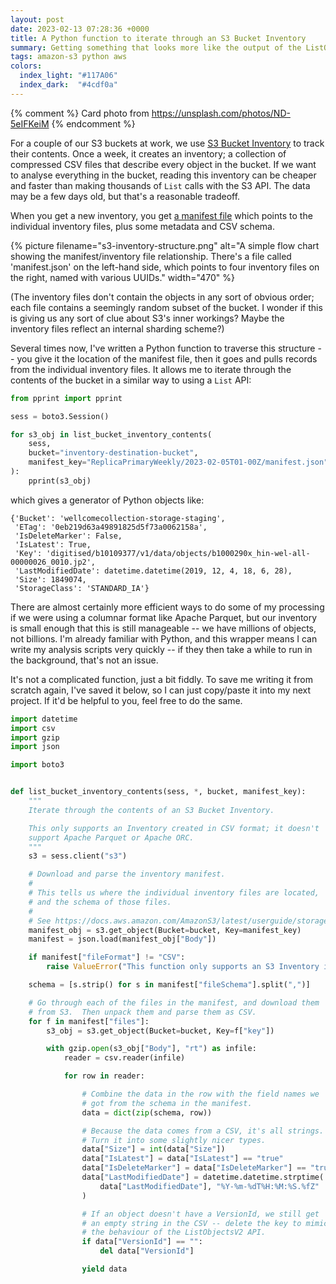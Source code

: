 ```yaml
---
layout: post
date: 2023-02-13 07:28:36 +0000
title: A Python function to iterate through an S3 Bucket Inventory
summary: Getting something that looks more like the output of the ListObjectsV2 API.
tags: amazon-s3 python aws
colors:
  index_light: "#117A06"
  index_dark:  "#4cdf0a"
---
```


{% comment %}
  Card photo from https://unsplash.com/photos/ND-5eIFKeiM
{% endcomment %}

For a couple of our S3 buckets at work, we use [S3 Bucket Inventory][awsdocs] to track their contents.
Once a week, it creates an inventory; a collection of compressed CSV files that describe every object in the bucket.
If we want to analyse everything in the bucket, reading this inventory can be cheaper and faster than making thousands of `List` calls with the S3 API.
The data may be a few days old, but that's a reasonable tradeoff.

When you get a new inventory, you get [a manifest file] which points to the individual inventory files, plus some metadata and CSV schema.

{%
  picture
  filename="s3-inventory-structure.png"
  alt="A simple flow chart showing the manifest/inventory file relationship. There's a file called 'manifest.json' on the left-hand side, which points to four inventory files on the right, named with various UUIDs."
  width="470"
%}

(The inventory files don't contain the objects in any sort of obvious order; each file contains a seemingly random subset of the bucket.
I wonder if this is giving us any sort of clue about S3's inner workings?
Maybe the inventory files reflect an internal sharding scheme?)

[awsdocs]: https://docs.aws.amazon.com/AmazonS3/latest/userguide/storage-inventory.html
[a manifest file]: https://docs.aws.amazon.com/AmazonS3/latest/userguide/storage-inventory-location.html#storage-inventory-location-manifest



Several times now, I've written a Python function to traverse this structure -- you give it the location of the manifest file, then it goes and pulls records from the individual inventory files.
It allows me to iterate through the contents of the bucket in a similar way to using a `List` API:

```python
from pprint import pprint

sess = boto3.Session()

for s3_obj in list_bucket_inventory_contents(
    sess,
    bucket="inventory-destination-bucket",
    manifest_key="ReplicaPrimaryWeekly/2023-02-05T01-00Z/manifest.json",
):
    pprint(s3_obj)
```

which gives a generator of Python objects like:

```
{'Bucket': 'wellcomecollection-storage-staging',
 'ETag': '0eb219d63a49891825d5f73a0062158a',
 'IsDeleteMarker': False,
 'IsLatest': True,
 'Key': 'digitised/b10109377/v1/data/objects/b1000290x_hin-wel-all-00000026_0010.jp2',
 'LastModifiedDate': datetime.datetime(2019, 12, 4, 18, 6, 28),
 'Size': 1849074,
 'StorageClass': 'STANDARD_IA'}
```

There are almost certainly more efficient ways to do some of my processing if we were using a columnar format like Apache Parquet, but our inventory is small enough that this is still manageable -- we have millions of objects, not billions.
I'm already familiar with Python, and this wrapper means I can write my analysis scripts very quickly -- if they then take a while to run in the background, that's not an issue.

It's not a complicated function, just a bit fiddly.
To save me writing it from scratch again, I've saved it below, so I can just copy/paste it into my next project.
If it'd be helpful to you, feel free to do the same.

```python
import datetime
import csv
import gzip
import json

import boto3


def list_bucket_inventory_contents(sess, *, bucket, manifest_key):
    """
    Iterate through the contents of an S3 Bucket Inventory.

    This only supports an Inventory created in CSV format; it doesn't
    support Apache Parquet or Apache ORC.
    """
    s3 = sess.client("s3")

    # Download and parse the inventory manifest.
    #
    # This tells us where the individual inventory files are located,
    # and the schema of those files.
    #
    # See https://docs.aws.amazon.com/AmazonS3/latest/userguide/storage-inventory-location.html#storage-inventory-location-manifest
    manifest_obj = s3.get_object(Bucket=bucket, Key=manifest_key)
    manifest = json.load(manifest_obj["Body"])

    if manifest["fileFormat"] != "CSV":
        raise ValueError("This function only supports an S3 Inventory in CSV format")

    schema = [s.strip() for s in manifest["fileSchema"].split(",")]

    # Go through each of the files in the manifest, and download them
    # from S3.  Then unpack them and parse them as CSV.
    for f in manifest["files"]:
        s3_obj = s3.get_object(Bucket=bucket, Key=f["key"])

        with gzip.open(s3_obj["Body"], "rt") as infile:
            reader = csv.reader(infile)

            for row in reader:

                # Combine the data in the row with the field names we
                # got from the schema in the manifest.
                data = dict(zip(schema, row))

                # Because the data comes from a CSV, it's all strings.
                # Turn it into some slightly nicer types.
                data["Size"] = int(data["Size"])
                data["IsLatest"] = data["IsLatest"] == "true"
                data["IsDeleteMarker"] = data["IsDeleteMarker"] == "true"
                data["LastModifiedDate"] = datetime.datetime.strptime(
                    data["LastModifiedDate"], "%Y-%m-%dT%H:%M:%S.%fZ"
                )

                # If an object doesn't have a VersionId, we still get
                # an empty string in the CSV -- delete the key to mimic
                # the behaviour of the ListObjectsV2 API.
                if data["VersionId"] == "":
                    del data["VersionId"]

                yield data
```
